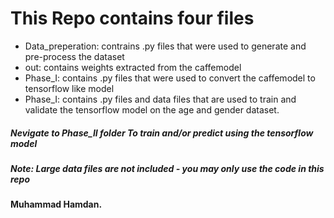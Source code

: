 # This Repo contains four files
* Data_preperation: contrains .py files that were used to generate and pre-process the dataset
* out: contains weights extracted from the caffemodel
* Phase_I: contains .py files that were used to convert the caffemodel to tensorflow like model
* Phase_I: contains .py files and data files that are used to train and validate the tensorflow model on the age and gender dataset. 

##### Nevigate to Phase_II folder To train and/or predict using the tensorflow model 





##### Note: Large data files are not included - you may only use the code in this repo


#### Muhammad Hamdan.

